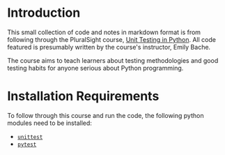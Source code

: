 # Introduction

This small collection of code and notes in markdown format is from following through the PluralSight course, [Unit Testing in Python](#). All code featured is presumably written by the course's instructor, Emily Bache.

The course aims to teach learners about testing methodologies and good testing habits for anyone serious about Python programming.

# Installation Requirements 

To follow through this course and run the code, the following python modules need to be installed:

- [`unittest`](#)
- [`pytest`](#)